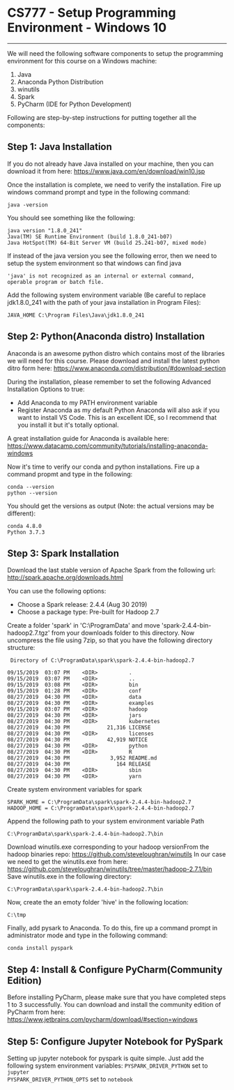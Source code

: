 # CS777 - Setup Programming Environment - Windows 10
***
We will need the following software components to setup the programming environment for this course on a Windows machine:

1. Java
2. Anaconda Python Distribution
3. winutils
4. Spark
5. PyCharm (IDE for Python Development)

Following are step-by-step instructions for putting together all the components:

## Step 1: Java Installation

If you do not already have Java installed on your machine, then you can download it from here: https://www.java.com/en/download/win10.jsp

Once the installation is complete, we need to verify the installation. Fire up windows command prompt and type in the following command:
```
java -version
```
You should see something  like the following:
```
java version "1.8.0_241"
Java(TM) SE Runtime Environment (build 1.8.0_241-b07)
Java HotSpot(TM) 64-Bit Server VM (build 25.241-b07, mixed mode)
```

If instead of the java version you see the following error, then we need to setup the system environment so that windows can find java
```
'java' is not recognized as an internal or external command,
operable program or batch file.
```

Add the following system environment variable (Be careful to replace jdk1.8.0_241 with the path of your java installation in Program Files):
```
JAVA_HOME C:\Program Files\Java\jdk1.8.0_241
```

## Step 2: Python(Anaconda distro) Installation

Anaconda is an awesome python distro which contains most of the libraries we will need for this course. Please download and install the latest python ditro form here:
https://www.anaconda.com/distribution/#download-section

During the installation, please remember to set the following Advanced Installation Options to true:
 * Add Anaconda to my PATH environment variable
 * Register Anaconda as my default Python
Anaconda will also ask if you want to install VS Code. This is an excellent IDE, so I recommend that you install it but it's totally optional. 

A great installation guide for Anaconda is available here: https://www.datacamp.com/community/tutorials/installing-anaconda-windows

Now it's time to verify our conda and python installations. Fire up a command propmt and type in the following:
```
conda --version
python --version
```
You should get the versions as output (Note: the actual versions may be different):
```
conda 4.8.0
Python 3.7.3
```

## Step 3: Spark Installation

Download the last stable version of Apache Spark from the following url:
http://spark.apache.org/downloads.html

You can use the following options:
* Choose a Spark release: 2.4.4 (Aug 30 2019)<br/>
* Choose a package type: Pre-built for Hadoop 2.7

Create a folder 'spark' in 'C:\ProgramData' and move 'spark-2.4.4-bin-hadoop2.7.tgz' from your downloads folder to this directory.
Now uncompress the file using 7zip, so that you have the following directory structure:
```
 Directory of C:\ProgramData\spark\spark-2.4.4-bin-hadoop2.7

09/15/2019  03:07 PM    <DIR>          .
09/15/2019  03:07 PM    <DIR>          ..
09/15/2019  03:08 PM    <DIR>          bin
09/15/2019  01:28 PM    <DIR>          conf
08/27/2019  04:30 PM    <DIR>          data
08/27/2019  04:30 PM    <DIR>          examples
09/15/2019  03:07 PM    <DIR>          hadoop
08/27/2019  04:30 PM    <DIR>          jars
08/27/2019  04:30 PM    <DIR>          kubernetes
08/27/2019  04:30 PM            21,316 LICENSE
08/27/2019  04:30 PM    <DIR>          licenses
08/27/2019  04:30 PM            42,919 NOTICE
08/27/2019  04:30 PM    <DIR>          python
08/27/2019  04:30 PM    <DIR>          R
08/27/2019  04:30 PM             3,952 README.md
08/27/2019  04:30 PM               164 RELEASE
08/27/2019  04:30 PM    <DIR>          sbin
08/27/2019  04:30 PM    <DIR>          yarn
```

Create system environment variables for spark
```
SPARK_HOME = C:\ProgramData\spark\spark-2.4.4-bin-hadoop2.7
HADOOP_HOME = C:\ProgramData\spark\spark-2.4.4-bin-hadoop2.7
```
Append the following path to your system environment variable Path
```
C:\ProgramData\spark\spark-2.4.4-bin-hadoop2.7\bin
```

Download winutils.exe corresponding to your hadoop versionFrom the hadoop binaries repo:
https://github.com/steveloughran/winutils
In our case we need to get the winutils.exe from here:
https://github.com/steveloughran/winutils/tree/master/hadoop-2.7.1/bin
Save winutils.exe in the following directory:
```
C:\ProgramData\spark\spark-2.4.4-bin-hadoop2.7\bin
```
Now, create the an emoty folder 'hive' in the following location:
```
C:\tmp
```
Finally, add pysark to Anaconda. To do this, fire up a command prompt in administrator mode and type in the following command:
```
conda install pyspark
```

## Step 4: Install & Configure PyCharm(Community Edition)

Before installing PyCharm, please make sure that you have completed steps 1 to 3 successfully. You can download and install the community edition of PyCharm from here:
https://www.jetbrains.com/pycharm/download/#section=windows

## Step 5: Configure Jupyter Notebook for PySpark

Setting up jupyter notebook for pyspark is quite simple. Just add the following system environment variables:
```PYSPARK_DRIVER_PYTHON``` set to ```jupyter```<br/>
```PYSPARK_DRIVER_PYTHON_OPTS``` set to ```notebook```
